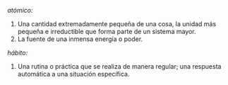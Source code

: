 *atómico:*

1. Una cantidad extremadamente pequeña de una cosa, la unidad más pequeña e irreductible que forma parte de un sistema mayor.
2. La fuente de una inmensa energía o poder.

*hábito:*

1. Una rutina o práctica que se realiza de manera regular; una respuesta automática a una situación específica.
